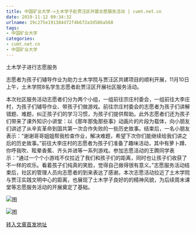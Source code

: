 ```yaml
---
title: 中国矿业大学->土木学子赴贾汪区开展志愿服务活动 | cumt.net.cn
date: 2019-11-12 09:34:32
urlname: 19c275e191384d72f4b672a3d586a568
tags: 
- 中国矿业大学
categories:
- cumt.net.cn
- 中国矿业大学
---
```

土木学子进行志愿服务

志愿者为孩子们辅导作业为助力土木学院与贾汪区共建项目的顺利开展，11月10日上午，土木学院8名学生志愿者赴贾汪区开展社区服务活动。

本次社区服务活动志愿者们分为两个小组，一组前往宗庄村委会，一组前往大李庄村，为孩子们辅导作业、带孩子们做游戏。前往宗庄村委会的志愿者为孩子们讲解错题、难题，纠正孩子们的学习习惯，为孩子们提供帮助。此外志愿者们还为孩子们带来了课外知识小讲堂：以《那年那兔那些事》动画片的片段为载体，向小朋友们讲述了从辛亥革命到国共第一次合作失败的一些历史故事。结束后，一名小朋友表示：“谢谢哥哥姐姐帮我检查作业，解决难题，希望下次你们能继续给我们讲之后的历史故事。”前往大李庄村的志愿者为孩子们准备了趣味活动，其中有萝卜蹲、你呼我吹、眩晕香蕉、齐头并进等一系列游戏。参加志愿活动的王腾同学表示：“通过一个个小游戏不仅拉近了我们和孩子们的距离，同时也让孩子们收获了不一样的欢乐。看着孩子们纯真的笑脸，觉得自己做得很有意义。”志愿服务活动结束后，社区的管理人员向志愿者的到来表达了感谢。本次志愿活动拉近了土木学院与贾汪实践文明中心的距离，也展现了土木学子良好的的精神风貌，为后续周末课堂等志愿服务活动的开展奠定了基础。

![图](http://xwzx.cumt.edu.cn/_upload/article/images/82/ae/b079b20b4e08a7f54df3665ef6bf/4cb5018f-a085-40dd-b725-5408f5ec5846.jpg)

![图](http://xwzx.cumt.edu.cn/_upload/article/images/82/ae/b079b20b4e08a7f54df3665ef6bf/39cf538f-ff21-492c-a6e2-3b34300e26d2.jpg)

[转入文章首发地址](http://xwzx.cumt.edu.cn/61/41/c523a549185/page.htm)